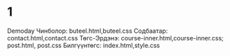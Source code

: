 # 1
Demoday
Чинболор: buteel.html,buteel.css
Содбаатар: contact.html,contact.css
Төгс-Эрдэнэ: course-inner.html,course-inner.css; post.html, post.css
Билгүүнтөгс: index.html,style.css
